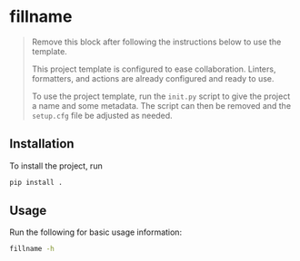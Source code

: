 # fillname

> Remove this block after following the instructions below to use the template.
>
> This project template is configured to ease collaboration. Linters,
> formatters, and actions are already configured and ready to use.
>
> To use the project template, run the `init.py` script to give the project a
> name and some metadata. The script can then be removed and the `setup.cfg`
> file be adjusted as needed.

## Installation

To install the project, run

```bash
pip install .
```

## Usage

Run the following for basic usage information:

```bash
fillname -h
```
